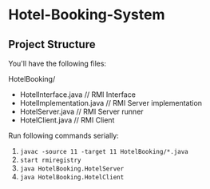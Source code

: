 # Hotel-Booking-System

## Project Structure
You'll have the following files:

HotelBooking/
- HotelInterface.java       // RMI Interface
- HotelImplementation.java  // RMI Server implementation
- HotelServer.java          // RMI Server runner
- HotelClient.java          // RMI Client


Run following commands serially:
1. `javac -source 11 -target 11 HotelBooking/*.java`
2. `start rmiregistry`
3. `java HotelBooking.HotelServer`
4. `java HotelBooking.HotelClient`
